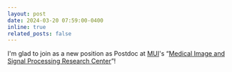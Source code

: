 ```yaml
---
layout: post
date: 2024-03-20 07:59:00-0400
inline: true
related_posts: false
---
```


I'm glad to join as a new position as Postdoc at [MUI](https://mui.ac.ir/)'s “[Medical Image and Signal Processing Research Center](https://misp.mui.ac.ir/en)”!
